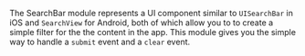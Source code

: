 The SearchBar module represents a UI component similar to `UISearchBar` in iOS and `SearchView` for Android, both of which allow you to to create a simple filter for the the content in the app. 
This module gives you the simple way to handle a `submit` event and a `clear` event.

<snippet id='search-bar-require'/>
<snippet id='search-bar-import'/>
